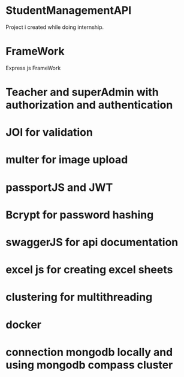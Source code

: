 # StudentManagementAPI
Project i created while doing internship.

# FrameWork
Express js FrameWork

# Teacher and superAdmin with authorization and authentication

# JOI for validation

# multer for image upload

# passportJS and JWT

# Bcrypt for password hashing

# swaggerJS for api documentation

# excel js for creating excel sheets

# clustering for multithreading

# docker

# connection mongodb locally and using mongodb compass cluster
